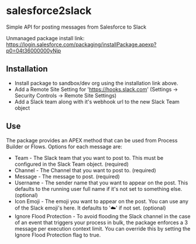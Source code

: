 # salesforce2slack
Simple API for posting messages from Salesforce to Slack

Unmanaged package install link: https://login.salesforce.com/packaging/installPackage.apexp?p0=04t36000000yNjp

## Installation
* Install package to sandbox/dev org using the installation link above.
* Add a Remote Site Setting for 'https://hooks.slack.com' (Settings -> Security Controls -> Remote Site Settings) 
* Add a Slack team along with it's webhook url to the new Slack Team object


## Use
The package provides an APEX method that can be used from Process Builder or Flows.  Options for each message are:
* Team - The Slack team that you want to post to.  This must be configured in the Slack Team object. (required)
* Channel - The Channel that you want to post to. (required)
* Message - The message to post. (required)
* Username - The sender name that you want to appear on the post.  This defaults to the running user full name if it's not set to something else. (optional)
* Icon Emoji - The emoji you want to appear on the post.  You can use any of the Slack emoji's here.  It defaults to ':cloud:' if not set. (optional)
* Ignore Flood Protection - To avoid flooding the Slack channel in the case of an event that triggers your process in bulk, the package enforces a 3 message per execution context limit.  You can override this by setting the Ignore Flood Protection flag to true.
